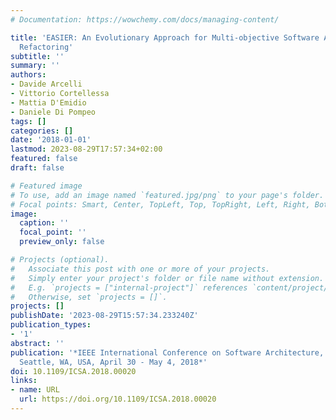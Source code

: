```yaml
---
# Documentation: https://wowchemy.com/docs/managing-content/

title: 'EASIER: An Evolutionary Approach for Multi-objective Software ArchItecturE
  Refactoring'
subtitle: ''
summary: ''
authors:
- Davide Arcelli
- Vittorio Cortellessa
- Mattia D'Emidio
- Daniele Di Pompeo
tags: []
categories: []
date: '2018-01-01'
lastmod: 2023-08-29T17:57:34+02:00
featured: false
draft: false

# Featured image
# To use, add an image named `featured.jpg/png` to your page's folder.
# Focal points: Smart, Center, TopLeft, Top, TopRight, Left, Right, BottomLeft, Bottom, BottomRight.
image:
  caption: ''
  focal_point: ''
  preview_only: false

# Projects (optional).
#   Associate this post with one or more of your projects.
#   Simply enter your project's folder or file name without extension.
#   E.g. `projects = ["internal-project"]` references `content/project/deep-learning/index.md`.
#   Otherwise, set `projects = []`.
projects: []
publishDate: '2023-08-29T15:57:34.233240Z'
publication_types:
- '1'
abstract: ''
publication: '*IEEE International Conference on Software Architecture, ICSA 2018,
  Seattle, WA, USA, April 30 - May 4, 2018*'
doi: 10.1109/ICSA.2018.00020
links:
- name: URL
  url: https://doi.org/10.1109/ICSA.2018.00020
---
```

